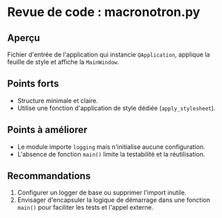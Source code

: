 # Revue de code : macronotron.py

## Aperçu
Fichier d'entrée de l'application qui instancie `QApplication`, applique la feuille de style et affiche la `MainWindow`.

## Points forts
- Structure minimale et claire.
- Utilise une fonction d'application de style dédiée (`apply_stylesheet`).

## Points à améliorer
- Le module importe `logging` mais n'initialise aucune configuration.
- L'absence de fonction `main()` limite la testabilité et la réutilisation.

## Recommandations
1. Configurer un logger de base ou supprimer l'import inutile.
2. Envisager d'encapsuler la logique de démarrage dans une fonction `main()` pour faciliter les tests et l'appel externe.

